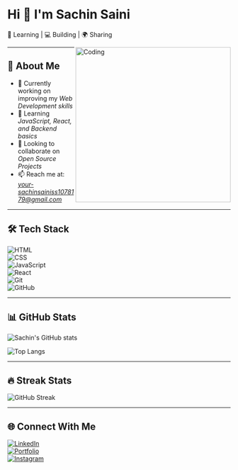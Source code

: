 # Hi 👋 I'm Sachin Saini  

🚀 Learning | 💻 Building | 🌍 Sharing  

<img align="right" alt="Coding" width="350" src="https://media.giphy.com/media/qgQUggAC3Pfv687qPC/giphy.gif">

---

## 🌱 About Me  
- 🔭 Currently working on improving my *Web Development skills*  
- 🌱 Learning *JavaScript, React, and Backend basics*  
- 👯 Looking to collaborate on *Open Source Projects*  
- 📫 Reach me at: *your-sachinsainiss1078179@gmail.com*  

---

## 🛠 Tech Stack  
![HTML](https://img.shields.io/badge/HTML5-E34F26?style=for-the-badge&logo=html5&logoColor=white)  
![CSS](https://img.shields.io/badge/CSS3-1572B6?style=for-the-badge&logo=css3&logoColor=white)  
![JavaScript](https://img.shields.io/badge/JavaScript-F7DF1E?style=for-the-badge&logo=javascript&logoColor=black)  
![React](https://img.shields.io/badge/React-20232A?style=for-the-badge&logo=react&logoColor=61DAFB)  
![Git](https://img.shields.io/badge/Git-F05032?style=for-the-badge&logo=git&logoColor=white)  
![GitHub](https://img.shields.io/badge/GitHub-181717?style=for-the-badge&logo=github&logoColor=white)  

---

## 📊 GitHub Stats  
![Sachin's GitHub stats](https://github-readme-stats.vercel.app/api?username=SachinSaini363&show_icons=true&theme=tokyonight)  

![Top Langs](https://github-readme-stats.vercel.app/api/top-langs/?username=SachinSaini363&layout=compact&theme=tokyonight)  

---

## 🔥 Streak Stats  
![GitHub Streak](https://streak-stats.demolab.com/?user=SachinSaini363&theme=tokyonight)  

---

## 🌐 Connect With Me  
[![LinkedIn](https://img.shields.io/badge/LinkedIn-blue?style=for-the-badge&logo=linkedin)](https://linkedin.com/in/your-link)  
[![Portfolio](https://img.shields.io/badge/Portfolio-000?style=for-the-badge&logo=github&logoColor=white)](https://your-portfolio-link.com)  
[![Instagram](https://img.shields.io/badge/Instagram-E4405F?style=for-the-badge&logo=instagram&logoColor=white)](https://instagram.com/yourid)  
